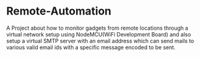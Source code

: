 # Remote-Automation
A Project about how to monitor gadgets from remote locations through a virtual network setup using NodeMCU(WiFi Development Board) and also setup a virtual SMTP server with an email address which can send mails to various valid email ids with a specific message encoded to be sent.
